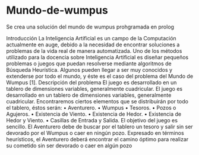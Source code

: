 # Mundo-de-wumpus
Se crea una solución del mundo de wumpus prohgramada en prolog


Introducción
La Inteligencia Artificial es un campo de la Computación actualmente
en auge, debido a la necesidad de encontrar soluciones a problemas de la vida
real de manera automatizada.
Uno de los métodos utilizado para la docencia sobre Inteligencia
Artificial es diseñar pequeños problemas o juegos que puedan resolverse
mediante algoritmos de Búsqueda Heurística. Algunos pueden llegar a ser muy
conocidos y extenderse por todo el mundo, y éste es el caso del problema del
Mundo de Wumpus [1].
Descripción del problema
El juego es desarrollado en un tablero de dimensiones variables,
generalmente cuadricular.
El juego es desarrollado en un tablero de dimensiones variables,
generalmente cuadricular. Encontraremos ciertos elementos que se
distribuirán por todo el tablero, éstos serán:
• Aventurero.
• Wumpus
• Tesoros.
• Pozos o Agujeros.
• Existencia de Viento.
• Existencia de Hedor.
• Existencia de Hedor y Viento.
• Casillas de Entrada y Salida.
El objetivo del juego es sencillo. El Aventurero debe de buscar por el
tablero un tesoro y salir sin ser devorado por el Wumpus o caer en ningún
pozo. Expresado en términos heurísticos, el Aventurero deberá encontrar el
camino óptimo para realizar su cometido sin ser devorado o caer en algún
pozo
